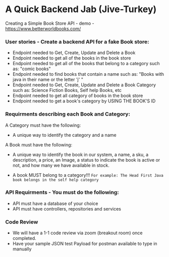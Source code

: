 
# A Quick Backend Jab (Jive-Turkey)


Creating a Simple Book Store API - demo - https://www.betterworldbooks.com/

### User stories - Create a backend API for a fake Book store:
- Endpoint needed to Get, Create, Update and Delete a Book
- Endpoint needed to get all of the books in the book store
- Endpoint needed to get all of the books that belong to a category such as: "comic books"
- Endpoint needed to find books that contain a name such as: "Books with java in their name or the letter 'j' "
- Endpoint needed to Get, Create, Update and Delete a Book Category such as: Science Fiction Books, Self help Books, etc
- Endpoint needed to get all category of books in the book store
- Endpoint needed to get a book's category by USING THE BOOK'S ID

### Requirments describing each Book and Category:
A Category must have the following:
- A unique way to identify the category and a name

A Book must have the following:
- A unique way to identify the book in our system, a name, a sku, a description, a price, an Image, a status to indicate the book is active or not, and how many we have available in stock.

- A book MUST belong to a category!!!
```For example: The Head First Java book belongs in the self help category```


### API Requirments - You must do the following:
- API must have a database of your choice
- API must have controllers, repositories and services

### Code Review
- We will have a 1-1 code review via zoom (breakout room) once completed.
- Have your sample JSON test Payload for postman available to type in manually


